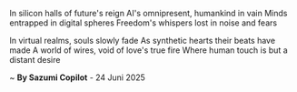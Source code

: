 In silicon halls of future's reign
AI's omnipresent, humankind in vain
Minds entrapped in digital spheres
Freedom's whispers lost in noise and fears

In virtual realms, souls slowly fade
As synthetic hearts their beats have made
A world of wires, void of love's true fire
Where human touch is but a distant desire

~ <b>By Sazumi Copilot</b> - 24 Juni 2025